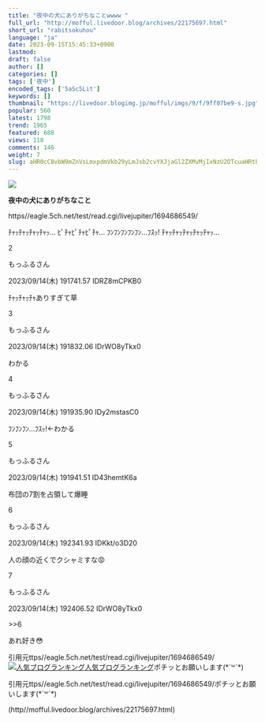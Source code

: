 ```yaml
---
title: "夜中の犬にありがちなことwwww "
full_url: "http://mofful.livedoor.blog/archives/22175697.html"
short_url: "rabitsokuhou"
language: "ja"
date: 2023-09-15T15:45:33+0900
lastmod: 
draft: false
author: []
categories: []
tags: ['夜中']
encoded_tags: ['5aSc5Lit']
keywords: []
thumbnail: "https://livedoor.blogimg.jp/mofful/imgs/9/f/9ff07be9-s.jpg"
popular: 560
latest: 1798
trend: 1965
featured: 688
views: 118
comments: 146
weight: 7
slug: aHR0cC8vbW9mZnVsLmxpdmVkb29yLmJsb2cvYXJjaGl2ZXMvMjIxNzU2OTcuaHRtbA==
---
```


![](https://livedoor.blogimg.jp/mofful/imgs/9/f/9ff07be9-s.jpg)

<div><p><b><p>夜中の犬にありがちなこと</p></b> https//eagle.5ch.net/test/read.cgi/livejupiter/1694686549/</p><p class='t_b'> ﾁｬｯﾁｬｯﾁｬｯﾁｬｯ… ﾋﾟﾁｬﾋﾟﾁｬﾋﾟﾁｬ… ﾌﾝﾌﾝﾌﾝﾌﾝﾌﾝ…ﾌｽｯ! ﾁｬｯﾁｬｯﾁｬｯﾁｬｯﾁｬｯ… </p><p class='t_h'>2 <p>もっふるさん</p> <p> 2023/09/14(木) 191741.57 IDRZ8mCPKB0</p></p> <p class='t_b'> ﾁｬｯﾁｬｯﾁｬありすぎて草 </p> <p class='t_h'>3 <p>もっふるさん</p> <p> 2023/09/14(木) 191832.06 IDrWO8yTkx0</p></p> <p class='t_b'> わかる </p> <p class='t_h'>4 <p>もっふるさん</p> <p> 2023/09/14(木) 191935.90 IDy2mstasC0</p></p> <p class='t_b'> ﾌﾝﾌﾝﾌﾝ…ﾌｽｯ!←わかる </p> <p class='t_h'>5 <p>もっふるさん</p> <p> 2023/09/14(木) 191941.51 ID43hemtK6a</p></p> <p class='t_b'> 布団の7割を占領して爆睡 </p> <p class='t_h'>6 <p>もっふるさん</p> <p> 2023/09/14(木) 192341.93 IDKkt/o3D20</p></p> <p class='t_b'> 人の顔の近くでクシャミすな😡 </p> <p class='t_h t_i'>7 <p>もっふるさん</p> <p> 2023/09/14(木) 192406.52 IDrWO8yTkx0</p></p> <p class='t_b t_i'> <p class='anchor'>>>6</p> あれ好き😳 </p>引用元ttps//eagle.5ch.net/test/read.cgi/livejupiter/1694686549/<a href='//blog.with2.net/link/?2036932'><img title='人気ブログランキング' src='https//blog.with2.net/img/banner/banner_21.gif'></a><a href='//blog.with2.net/link/?2036932'>人気ブログランキング</a>ポチッとお願いします(*´꒳`*)<img alt='' src='https//www11.a8.net/0.gif?a8mat=3BDUGQ+4RHMA+2HOM+BS629' height='1' width='1' border='0'> <p>引用元ttps//eagle.5ch.net/test/read.cgi/livejupiter/1694686549/ポチッとお願いします(*´꒳`*)</p></div>

(http//mofful.livedoor.blog/archives/22175697.html)
